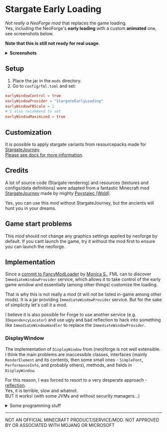 # Stargate Early Loading

_Not really a NeoForge mod_ that replaces the game loading.  
Yes, including the NeoForge's **early loading** with a custom **animated** one, see screenshots below.

**Note that this is still not ready for real usage.**

<details>
<summary><b>Screenshots</b></summary>
<img alt="NeoForge early loading" src="https://github.com/lukaskabc/StargateEarlyLoading/blob/main/docs/earlyloading1.png" />
<br>
<img alt="Minecraft loading" src="https://github.com/lukaskabc/StargateEarlyLoading/blob/main/docs/earlyloading2.png" />
</details>

## Setup

1. Place the jar in the `mods` directory.
2. Go to `config/fml.toml` and set:

```toml
earlyWindowControl = true
earlyWindowProvider = "StargateEarlyLoading"
earlyWindowFBScale = 1
# I also recommend to set
earlyWindowMaximized = true
```

## Customization

It is possible to apply stargate variants from resourcepacks made
for [StargateJourney](https://github.com/Povstalec/StargateJourney).  
[Please see docs for more information](https://github.com/lukaskabc/StargateEarlyLoading/tree/main/docs).

## Credits

A lot of source code (Stargate rendering) and resources (textures and configs/data definitions) were adapted from
a fantastic Minecraft mod [StargateJourney](https://github.com/Povstalec/StargateJourney)
made by mighty [Povstalec (Wold)](https://github.com/Povstalec).

Yes, you can use this _mod_ without StargateJourney, but the ancients will hunt you in your dreams.

## Game start problems

This _mod_ should not change any graphics settings applied by neoforge by default.
If you cant launch the game, try it without the mod first to ensure you can launch the neoforge.

## Implementation

Since
a [commit to FancyModLoader](https://github.com/NeoForged/FancyModLoader/commit/d492af572239803b10d1769027d661b14811161f)
by [Monica S.](https://github.com/FiniteReality), FML can to discover
`ImmediateWindowProvider` service, which allows it to take control of the early game window and essentially (among other
things)
customize the loading.

That is why this is not really a _mod_ (it will not be listed in-game among other mods).
It is a jar providing `ImmediateWindowProvider` service.
But for the sake of simplicity let's call it a mod.

I believe it is also possible for Forge to use another service (e.g. `IDependencyLocator`)
and use ugly and bad reflection to hack into something like `ImmediateWindowHandler` to replace the
`ImmediateWindowProvider`.

### DisplayWindow

The implementation of `DisplayWindow` from (neo)forge is not well extensible.  
I think the main problems are inaccessible classes, interfaces (mainly `RenderElement` and its contents, then some small
ones - `SimpleFont`, `PerformanceInfo`, and probably others),
methods, and fields in `DisplayWindow`.

For this reason, I was forced to resort to a very desperate
approach - [reflection](https://github.com/lukaskabc/StargateEarlyLoading/tree/main/src/main/java/cz/lukaskabc/minecraft/mod_loader/loading/stargate_early_loading/reflection).  
Yes, it is terrible, slow and whatnot.  
BUT it works! (with some JVMs and without security managers...)

<details>
<summary>Some programming stuff</summary>
So the main class is
<a href="https://github.com/lukaskabc/StargateEarlyLoading/blob/main/src/main/java/cz/lukaskabc/minecraft/mod_loader/loading/stargate_early_loading/StargateEarlyLoadingWindow.java"><code>StargateEarlyWindow</code></a>.<br>
The configuration is loaded early in the class construction.<br>
It loads config, selects random stargate variant and loads its configuration.<br>  
During initialization, the color scheme is forced to black (<code>Runnable initialize(String[] arguments)</code>).<br>
The <code>start</code> method had to be overridden for injecting <code>afterInitRender</code> method.<br>
The <code>afterInitRender</code> method drops the context with frame buffer created in default DisplayWindow implementation,
clears render elements and injects new ones.<br>
Then it was required to solve the inaccessible interfaces that are required for the construction of a new <code>RenderElement</code>.
That was made using dynamic proxies in <a href="https://github.com/lukaskabc/StargateEarlyLoading/blob/main/src/main/java/cz/lukaskabc/minecraft/mod_loader/loading/stargate_early_loading/reflection/RefRenderElement.java"><code>RefRenderElement</code></a> class.
<br><br>
And that is somehow it, the rest is rendering with OpenGL without access to any minecraft api and java libraries since they are not even loaded yet.
</details>

___

NOT AN OFFICIAL MINECRAFT PRODUCT/SERVICE/MOD. NOT APPROVED BY OR ASSOCIATED WITH MOJANG OR MICROSOFT